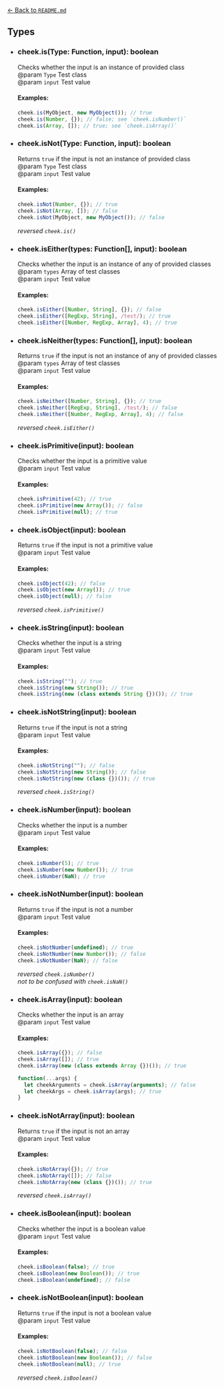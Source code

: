 [← Back to `README.md`](../README.md)

## Types
- ### cheek.is(Type: Function, input): boolean
  Checks whether the input is an instance of provided class  
  @param `Type` Test class  
  @param `input` Test value  

  #### Examples:
  ```javascript
  cheek.is(MyObject, new MyObject()); // true
  cheek.is(Number, {}); // false; see `cheek.isNumber()`
  cheek.is(Array, []); // true; see `cheek.isArray()`
  ```

- ### cheek.isNot(Type: Function, input): boolean
  Returns `true` if the input is not an instance of provided class  
  @param `Type` Test class  
  @param `input` Test value  

  #### Examples:
  ```javascript
  cheek.isNot(Number, {}); // true
  cheek.isNot(Array, []); // false
  cheek.isNot(MyObject, new MyObject()); // false
  ```
  _reversed `cheek.is()`_

- ### cheek.isEither(types: Function[], input): boolean
  Checks whether the input is an instance of any of provided classes  
  @param `types` Array of test classes  
  @param `input` Test value  

  #### Examples:
  ```javascript
  cheek.isEither([Number, String], {}); // false
  cheek.isEither([RegExp, String], /test/); // true
  cheek.isEither([Number, RegExp, Array], 4); // true
  ```

- ### cheek.isNeither(types: Function[], input): boolean
  Returns `true` if the input is not an instance of any of provided classes  
  @param `types` Array of test classes  
  @param `input` Test value  

  #### Examples:
  ```javascript
  cheek.isNeither([Number, String], {}); // true
  cheek.isNeither([RegExp, String], /test/); // false
  cheek.isNeither([Number, RegExp, Array], 4); // false
  ```
  _reversed `cheek.isEither()`_

- ### cheek.isPrimitive(input): boolean
  Checks whether the input is a primitive value  
  @param `input` Test value  

  #### Examples:
  ```javascript
  cheek.isPrimitive(42); // true
  cheek.isPrimitive(new Array()); // false
  cheek.isPrimitive(null); // true
  ``` 

- ### cheek.isObject(input): boolean
  Returns `true` if the input is not a primitive value  
  @param `input` Test value  

  #### Examples:
  ```javascript
  cheek.isObject(42); // false
  cheek.isObject(new Array()); // true
  cheek.isObject(null); // false
  ``` 

  _reversed `cheek.isPrimitive()`_

- ### cheek.isString(input): boolean
  Checks whether the input is a string  
  @param `input` Test value  

  #### Examples:
  ```javascript
  cheek.isString(""); // true
  cheek.isString(new String()); // true
  cheek.isString(new (class extends String {})()); // true
  ``` 

- ### cheek.isNotString(input): boolean
  Returns `true` if the input is not a string  
  @param `input` Test value  

  #### Examples:
  ```javascript
  cheek.isNotString(""); // false
  cheek.isNotString(new String()); // false
  cheek.isNotString(new (class {})()); // true
  ``` 

  _reversed `cheek.isString()`_

- ### cheek.isNumber(input): boolean
  Checks whether the input is a number  
  @param `input` Test value  

  #### Examples:
  ```javascript
  cheek.isNumber(5); // true
  cheek.isNumber(new Number()); // true
  cheek.isNumber(NaN); // true
  ```

- ### cheek.isNotNumber(input): boolean
  Returns `true` if the input is not a number  
  @param `input` Test value  

  #### Examples:
  ```javascript
  cheek.isNotNumber(undefined); // true
  cheek.isNotNumber(new Number()); // false
  cheek.isNotNumber(NaN); // false
  ```

  _reversed `cheek.isNumber()`_  
  _not to be confused with `cheek.isNaN()`_

- ### cheek.isArray(input): boolean
  Checks whether the input is an array  
  @param `input` Test value  

  #### Examples:
  ```javascript
  cheek.isArray({}); // false
  cheek.isArray([]); // true
  cheek.isArray(new (class extends Array {})()); // true
  ```

  ```javascript
  function(...args) {
    let cheekArguments = cheek.isArray(arguments); // false
    let cheekArgs = cheek.isArray(args); // true
  }
  ```

- ### cheek.isNotArray(input): boolean
  Returns `true` if the input is not an array  
  @param `input` Test value  

  #### Examples:
  ```javascript
  cheek.isNotArray({}); // true
  cheek.isNotArray([]); // false
  cheek.isNotArray(new (class {})()); // true
  ```

  _reversed `cheek.isArray()`_

- ### cheek.isBoolean(input): boolean
  Checks whether the input is a boolean value  
  @param `input` Test value  

  #### Examples:
  ```javascript
  cheek.isBoolean(false); // true
  cheek.isBoolean(new Boolean()); // true
  cheek.isBoolean(undefined); // false
  ``` 

- ### cheek.isNotBoolean(input): boolean
  Returns `true` if the input is not a boolean value  
  @param `input` Test value  

  #### Examples:
  ```javascript
  cheek.isNotBoolean(false); // false
  cheek.isNotBoolean(new Boolean()); // false
  cheek.isNotBoolean(null); // true
  ``` 

  _reversed `cheek.isBoolean()`_